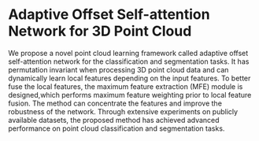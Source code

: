 # Adaptive Offset Self-attention Network for 3D Point Cloud
  We propose a novel point cloud learning framework called adaptive offset self-attention network for the classification and segmentation tasks. It has permutation invariant when processing 3D point cloud data and can dynamically learn local features depending on the input features. To better fuse the local features, the maximum feature extraction (MFE) module is designed,which performs maximum feature weighting prior to local feature fusion. The method can concentrate the features and improve the robustness of the network. Through extensive experiments on publicly available datasets, the proposed method has achieved advanced performance on point cloud classification and segmentation tasks.
